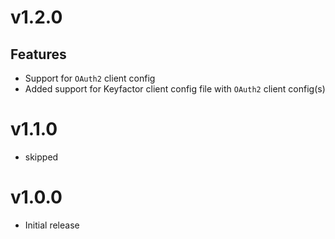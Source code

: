 # v1.2.0

## Features
- Support for `OAuth2` client config
- Added support for Keyfactor client config file with `OAuth2` client config(s)

# v1.1.0
- skipped

# v1.0.0
- Initial release